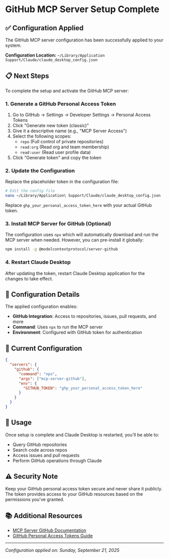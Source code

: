 # GitHub MCP Server Setup Complete

## ✅ Configuration Applied

The GitHub MCP server configuration has been successfully applied to your system.

**Configuration Location:**
`~/Library/Application Support/Claude/claude_desktop_config.json`

## 📋 Next Steps

To complete the setup and activate the GitHub MCP server:

### 1. Generate a GitHub Personal Access Token

1. Go to GitHub → Settings → Developer Settings → Personal Access Tokens
2. Click "Generate new token (classic)"
3. Give it a descriptive name (e.g., "MCP Server Access")
4. Select the following scopes:
   - `repo` (Full control of private repositories)
   - `read:org` (Read org and team membership)
   - `read:user` (Read user profile data)
5. Click "Generate token" and copy the token

### 2. Update the Configuration

Replace the placeholder token in the configuration file:

```bash
# Edit the config file
nano ~/Library/Application\ Support/Claude/claude_desktop_config.json
```

Replace `ghp_your_personal_access_token_here` with your actual GitHub token.

### 3. Install MCP Server for GitHub (Optional)

The configuration uses `npx` which will automatically download and run the MCP server when needed. However, you can pre-install it globally:

```bash
npm install -g @modelcontextprotocol/server-github
```

### 4. Restart Claude Desktop

After updating the token, restart Claude Desktop application for the changes to take effect.

## 🔧 Configuration Details

The applied configuration enables:
- **GitHub Integration**: Access to repositories, issues, pull requests, and more
- **Command**: Uses `npx` to run the MCP server
- **Environment**: Configured with GitHub token for authentication

## 📝 Current Configuration

```json
{
  "servers": {
    "github": {
      "command": "npx",
      "args": ["mcp-server-github"],
      "env": {
        "GITHUB_TOKEN": "ghp_your_personal_access_token_here"
      }
    }
  }
}
```

## 🚀 Usage

Once setup is complete and Claude Desktop is restarted, you'll be able to:
- Query GitHub repositories
- Search code across repos
- Access issues and pull requests
- Perform GitHub operations through Claude

## ⚠️ Security Note

Keep your GitHub personal access token secure and never share it publicly. The token provides access to your GitHub resources based on the permissions you've granted.

## 📚 Additional Resources

- [MCP Server GitHub Documentation](https://github.com/modelcontextprotocol/servers/tree/main/src/github)
- [GitHub Personal Access Tokens Guide](https://docs.github.com/en/authentication/keeping-your-account-and-data-secure/managing-your-personal-access-tokens)

---
*Configuration applied on: Sunday, September 21, 2025*
